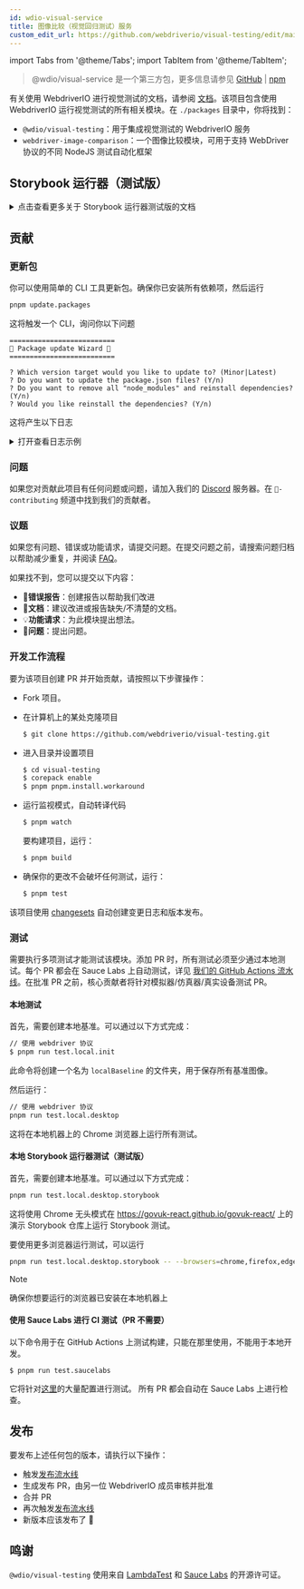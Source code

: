 ```yaml
---
id: wdio-visual-service
title: 图像比较（视觉回归测试）服务
custom_edit_url: https://github.com/webdriverio/visual-testing/edit/main/README.md
---
```


import Tabs from '@theme/Tabs';
import TabItem from '@theme/TabItem';

> @wdio/visual-service 是一个第三方包，更多信息请参见 [GitHub](https://github.com/webdriverio/visual-testing) | [npm](https://www.npmjs.com/package/@wdio/visual-service)

有关使用 WebdriverIO 进行视觉测试的文档，请参阅 [文档](https://webdriver.io/docs/visual-testing)。该项目包含使用 WebdriverIO 运行视觉测试的所有相关模块。在 `./packages` 目录中，你将找到：

-   `@wdio/visual-testing`：用于集成视觉测试的 WebdriverIO 服务
-   `webdriver-image-comparison`：一个图像比较模块，可用于支持 WebDriver 协议的不同 NodeJS 测试自动化框架

## Storybook 运行器（测试版）

<details>
  <summary>点击查看更多关于 Storybook 运行器测试版的文档</summary>

> Storybook 运行器仍处于测试阶段，文档稍后将移至 [WebdriverIO](https://webdriver.io/docs/visual-testing) 文档页面。

该模块现在支持 Storybook 并提供新的视觉运行器。该运行器会自动扫描本地/远程 Storybook 实例，并为每个组件创建元素截图。可以通过添加

```ts
export const config: WebdriverIO.Config = {
    // ...
    services: ["visual"],
    // ....
};
```

到你的 `services` 配置中，并通过命令行运行 `npx wdio tests/configs/wdio.local.desktop.storybook.conf.ts --storybook`。
它将默认使用 Chrome 浏览器的无头模式。

> [!NOTE]
>
> -   大多数视觉测试选项也适用于 Storybook 运行器，请参阅 [WebdriverIO](https://webdriver.io/docs/visual-testing) 文档。
> -   Storybook 运行器将覆盖所有你的功能配置，并且只能在其支持的浏览器上运行，请参见 [`--browsers`](#browsers)。
> -   Storybook 运行器不支持使用 Multiremote 功能的现有配置，并会抛出错误。
> -   Storybook 运行器仅支持桌面网页，不支持移动网页。

### Storybook 运行器服务选项

服务选项可以这样提供

```ts
export const config: WebdriverIO.Config  = {
    // ...
    services: [
      [
        'visual',
        {
            // 一些默认选项
            baselineFolder: join(process.cwd(), './__snapshots__/'),
            debug: true,
            // Storybook 选项，参见命令行选项描述
            storybook: {
                additionalSearchParams: new URLSearchParams({foo: 'bar', abc: 'def'}),
                clip: false,
                clipSelector: ''#some-id,
                numShards: 4,
                // `skipStories` 可以是字符串 ('example-button--secondary'),
                // 数组 (['example-button--secondary', 'example-button--small'])
                // 或正则表达式，需要以字符串形式提供 ("/.*button.*/gm")
                skipStories: ['example-button--secondary', 'example-button--small'],
                url: 'https://www.bbc.co.uk/iplayer/storybook/',
                version: 6,
                // 可选 - 允许覆盖基准路径。默认情况下，它会按类别和组件分组基准(例如 forms/input/baseline.png)
                getStoriesBaselinePath: (category, component) => `path__${category}__${component}`,
            },
        },
      ],
    ],
    // ....
}
```

### Storybook 运行器命令行选项

#### `--additionalSearchParams`

-   **类型：** `string`
-   **必需：** 否
-   **默认值：** ''
-   **示例：** `npx wdio tests/configs/wdio.local.desktop.storybook.conf.ts --storybook --additionalSearchParams="foo=bar&abc=def"`

它将向 Storybook URL 添加额外的搜索参数。
有关更多信息，请参阅 [URLSearchParams](https://developer.mozilla.org/en-US/docs/Web/API/URLSearchParams) 文档。字符串必须是有效的 URLSearchParams 字符串。

> [!NOTE]
> 需要双引号以防止 `&` 被解释为命令分隔符。
> 例如，使用 `--additionalSearchParams="foo=bar&abc=def"` 将为故事测试生成以下 Storybook URL：`http://storybook.url/iframe.html?id=story-id&foo=bar&abc=def`。

#### `--browsers`

-   **类型：** `string`
-   **必需：** 否
-   **默认值：** `chrome`，你可以从 `chrome|firefox|edge|safari` 中选择
-   **示例：** `npx wdio tests/configs/wdio.local.desktop.storybook.conf.ts --storybook --browsers=chrome,firefox,edge,safari`
-   **注意：** 仅通过命令行可用

它将使用提供的浏览器来拍摄组件截图

> [!NOTE]
> 确保你想运行的浏览器已安装在本地机器上

#### `--clip`

-   **类型：** `boolean`
-   **必需：** 否
-   **默认值：** `true`
-   **示例：** `npx wdio tests/configs/wdio.local.desktop.storybook.conf.ts --storybook --clip=false`

禁用时，它将创建视口截图。启用时，它将根据 [`--clipSelector`](#clipselector) 创建元素截图，这将减少组件截图周围的空白区域并减少截图大小。

#### `--clipSelector`

-   **类型：** `string`
-   **必需：** 否
-   **默认值：** Storybook V7 是 `#storybook-root > :first-child`，Storybook V6 是 `#root > :first-child:not(script):not(style)`，另请参见 [`--version`](#version)
-   **示例：** `npx wdio tests/configs/wdio.local.desktop.storybook.conf.ts --storybook --clipSelector="#some-id"`

这是将用于以下目的的选择器：

-   选择要截图的元素
-   等待元素可见后再进行截图

#### `--devices`

-   **类型：** `string`
-   **必需：** 否
-   **默认值：** 你可以从 [`deviceDescriptors.ts`](https://github.com/webdriverio/visual-testing/blob/main/./packages/service/src/storybook/deviceDescriptors.ts) 中选择
-   **示例：** `npx wdio tests/configs/wdio.local.desktop.storybook.conf.ts --storybook --devices="iPhone 14 Pro Max","Pixel 3 XL"`
-   **注意：** 仅通过命令行可用

它将使用与 [`deviceDescriptors.ts`](https://github.com/webdriverio/visual-testing/blob/main/./packages/service/src/storybook/deviceDescriptors.ts) 匹配的提供设备来拍摄组件截图

> [!NOTE]
>
> -   如果你缺少设备配置，请随时提交 [功能请求](https://github.com/webdriverio/visual-testing/issues/new?assignees=&labels=&projects=&template=--feature-request.md)
> -   这只适用于 Chrome：
>     -   如果你提供 `--devices`，则所有 Chrome 实例将在**移动模拟**模式下运行
>     -   如果你还提供了其他浏览器，如 `--devices --browsers=firefox,safari,edge`，它将自动添加移动模拟模式的 Chrome
> -   Storybook 运行器默认会创建元素快照，如果你想查看完整的移动模拟截图，则通过命令行提供 `--clip=false`
> -   文件名例如会是 `__snapshots__/example/button/desktop_chrome/example-button--large-local-chrome-iPhone-14-Pro-Max-430x932-dpr-3.png`
> -   **[来源：](https://chromedriver.chromium.org/mobile-emulation#h.p_ID_167)** 使用移动模拟在桌面上测试移动网站可能很有用，但测试人员应该意识到存在许多细微差别，例如：
>     -   完全不同的 GPU，可能导致性能大幅变化；
>     -   未模拟移动 UI（特别是，隐藏的 URL 栏会影响页面高度）；
>     -   不支持消歧弹出窗口（在其中选择几个触摸目标之一）；
>     -   许多硬件 API（例如，orientationchange 事件）不可用。

#### `--headless`

-   **类型：** `boolean`
-   **必需：** 否
-   **默认值：** `true`
-   **示例：** `npx wdio tests/configs/wdio.local.desktop.storybook.conf.ts --storybook --headless=false`
-   **注意：** 仅通过命令行可用

这将默认在无头模式下运行测试（当浏览器支持时）或可以禁用

#### `--numShards`

-   **类型：** `number`
-   **必需：** 否
-   **默认值：** `true`
-   **示例：** `npx wdio tests/configs/wdio.local.desktop.storybook.conf.ts --storybook --numShards=10`

这将是用于运行故事的并行实例数。这将受到 `wdio.conf` 文件中 `maxInstances` 的限制。

> [!IMPORTANT]
> 在 `headless` 模式下运行时，不要将数量增加到超过 20，以防止由于资源限制而导致的不稳定性

#### `--skipStories`

-   **类型：** `string|regex`
-   **必需：** 否
-   **默认值：** null
-   **示例：** `npx wdio tests/configs/wdio.local.desktop.storybook.conf.ts --storybook --skipStories="/.*button.*/gm"`

这可以是：

-   字符串 (`example-button--secondary,example-button--small`)
-   或正则表达式 (`"/.*button.*/gm"`)

用于跳过某些故事。使用故事的 `id`，可以在故事的 URL 中找到。例如，URL `http://localhost:6006/?path=/story/example-page--logged-out` 中的 `id` 是 `example-page--logged-out`

#### `--url`

-   **类型：** `string`
-   **必需：** 否
-   **默认值：** `http://127.0.0.1:6006`
-   **示例：** `npx wdio tests/configs/wdio.local.desktop.storybook.conf.ts --storybook --url="https://example.com"`

托管 Storybook 实例的 URL。

#### `--version`

-   **类型：** `number`
-   **必需：** 否
-   **默认值：** 7
-   **示例：** `npx wdio tests/configs/wdio.local.desktop.storybook.conf.ts --storybook --version=6`

这是 Storybook 的版本，默认为 `7`。这是需要知道是否使用 V6 [`clipSelector`](#clipselector) 所必需的。

### Storybook 交互测试

Storybook 交互测试允许你通过创建带有 WDIO 命令的自定义脚本与组件交互，将组件设置为特定状态。例如，请参阅下面的代码片段：

```ts
import { browser, expect } from "@wdio/globals";

describe("Storybook Interaction", () => {
    it("should create screenshots for the logged in state when it logs out", async () => {
        const componentId = "example-page--logged-in";
        await browser.waitForStorybookComponentToBeLoaded({ id: componentId });

        await expect($("header")).toMatchElementSnapshot(
            `${componentId}-logged-in-state`
        );
        await $("button=Log out").click();
        await expect($("header")).toMatchElementSnapshot(
            `${componentId}-logged-out-state`
        );
    });

    it("should create screenshots for the logged out state when it logs in", async () => {
        const componentId = "example-page--logged-out";
        await browser.waitForStorybookComponentToBeLoaded({ id: componentId });

        await expect($("header")).toMatchElementSnapshot(
            `${componentId}-logged-out-state`
        );
        await $("button=Log in").click();
        await expect($("header")).toMatchElementSnapshot(
            `${componentId}-logged-in-state`
        );
    });
});
```

在两个不同的组件上执行了两个测试。每个测试首先设置一个状态，然后拍摄截图。你还会注意到引入了一个新的自定义命令，可以在[这里](#new-custom-command)找到。

上面的规格文件可以保存在一个文件夹中，并通过以下命令添加到命令行：

```sh
pnpm run test.local.desktop.storybook.localhost -- --spec='tests/specs/storybook-interaction/*.ts'
```

Storybook 运行器将首先自动扫描您的 Storybook 实例，然后将您的测试添加到需要比较的故事中。如果您不希望用于交互测试的组件被重复比较，可以通过提供 [`--skipStories`](#--skipstories) 过滤器来从扫描中移除"默认"故事。这看起来像这样：

```sh
pnpm run test.local.desktop.storybook.localhost -- --skipStories="/example-page.*/gm" --spec='tests/specs/storybook-interaction/*.ts'
```

### 新的自定义命令

一个名为 `browser.waitForStorybookComponentToBeLoaded({ id: 'componentId' })` 的新自定义命令将被添加到 `browser/driver` 对象中，它将自动加载组件并等待完成，因此您不需要使用 `browser.url('url.com')` 方法。它可以这样使用：

```ts
import { browser, expect } from "@wdio/globals";

describe("Storybook Interaction", () => {
    it("should create screenshots for the logged in state when it logs out", async () => {
        const componentId = "example-page--logged-in";
        await browser.waitForStorybookComponentToBeLoaded({ id: componentId });

        await expect($("header")).toMatchElementSnapshot(
            `${componentId}-logged-in-state`
        );
        await $("button=Log out").click();
        await expect($("header")).toMatchElementSnapshot(
            `${componentId}-logged-out-state`
        );
    });

    it("should create screenshots for the logged out state when it logs in", async () => {
        const componentId = "example-page--logged-out";
        await browser.waitForStorybookComponentToBeLoaded({ id: componentId });

        await expect($("header")).toMatchElementSnapshot(
            `${componentId}-logged-out-state`
        );
        await $("button=Log in").click();
        await expect($("header")).toMatchElementSnapshot(
            `${componentId}-logged-in-state`
        );
    });
});
```

选项包括：

#### `additionalSearchParams`

-   **类型：** [`URLSearchParams`](https://developer.mozilla.org/en-US/docs/Web/API/URLSearchParams)
-   **必需：** 否
-   **默认值：** `new URLSearchParams()`
-   **示例：**

```ts
await browser.waitForStorybookComponentToBeLoaded({
    additionalSearchParams: new URLSearchParams({ foo: "bar", abc: "def" }),
    id: "componentId",
});
```

这将向 Storybook URL 添加额外的搜索参数，在上面的示例中，URL 将是 `http://storybook.url/iframe.html?id=story-id&foo=bar&abc=def`。
有关更多信息，请参阅 [URLSearchParams](https://developer.mozilla.org/en-US/docs/Web/API/URLSearchParams) 文档。

#### `clipSelector`

-   **类型：** `string`
-   **必需：** 否
-   **默认值：** Storybook V7 是 `#storybook-root > :first-child`，Storybook V6 是 `#root > :first-child:not(script):not(style)`
-   **示例：**

```ts
await browser.waitForStorybookComponentToBeLoaded({
    clipSelector: "#your-selector",
    id: "componentId",
});
```

这是将用于以下目的的选择器：

-   选择要截图的元素
-   等待元素可见后再进行截图

#### `id`

-   **类型：** `string`
-   **必需：** 是
-   **示例：**

```ts
await browser.waitForStorybookComponentToBeLoaded({ '#your-selector', id: 'componentId' })
```

使用故事的 `id`，可以在故事的 URL 中找到。例如，URL `http://localhost:6006/?path=/story/example-page--logged-out` 中的 `id` 是 `example-page--logged-out`

#### `timeout`

-   **类型：** `number`
-   **必需：** 否
-   **默认值：** 1100 毫秒
-   **示例：**

```ts
await browser.waitForStorybookComponentToBeLoaded({
    id: "componentId",
    timeout: 20000,
});
```

在页面加载后等待组件可见的最大超时时间

#### `url`

-   **类型：** `string`
-   **必需：** 否
-   **默认值：** `http://127.0.0.1:6006`
-   **示例：**

```ts
await browser.waitForStorybookComponentToBeLoaded({
    id: "componentId",
    url: "https://your.url",
});
```

托管 Storybook 实例的 URL。

</details>

## 贡献

### 更新包

你可以使用简单的 CLI 工具更新包。确保你已安装所有依赖项，然后运行

```sh
pnpm update.packages
```

这将触发一个 CLI，询问你以下问题

```logs
==========================
🤖 Package update Wizard 🧙
==========================

? Which version target would you like to update to? (Minor|Latest)
? Do you want to update the package.json files? (Y/n)
? Do you want to remove all "node_modules" and reinstall dependencies? (Y/n)
? Would you like reinstall the dependencies? (Y/n)
```

这将产生以下日志

<details>
    <summary>打开查看日志示例</summary>
    
```logs
==========================
🤖 Package update Wizard 🧙
==========================

? Which version target would you like to update to? Minor
? Do you want to update the package.json files? yes
Updating root 'package.json' for minor updates...
Updating packages for minor updates in /Users/wswebcreation/Git/wdio/visual-testing...
Using pnpm
Upgrading /Users/wswebcreation/Git/wdio/visual-testing/package.json
[====================] 38/38 100%

@typescript-eslint/eslint-plugin ^8.7.0 → ^8.8.0
@typescript-eslint/parser ^8.7.0 → ^8.8.0
@typescript-eslint/utils ^8.7.0 → ^8.8.0
@vitest/coverage-v8 ^2.1.1 → ^2.1.2
vitest ^2.1.1 → ^2.1.2

Run pnpm install to install new versions.
Updating packages for minor updates in /Users/wswebcreation/Git/wdio/visual-testing/packages/ocr-service...
Using pnpm
Upgrading /Users/wswebcreation/Git/wdio/visual-testing/packages/ocr-service/package.json
[====================] 11/11 100%

All dependencies match the minor package versions :)
Updating packages for minor updates in /Users/wswebcreation/Git/wdio/visual-testing/packages/visual-reporter...
Using pnpm
Upgrading /Users/wswebcreation/Git/wdio/visual-testing/packages/visual-reporter/package.json
[====================] 11/11 100%

eslint-config-next 14.2.13 → 14.2.14
next 14.2.13 → 14.2.14

Run pnpm install to install new versions.
Updating packages for minor updates in /Users/wswebcreation/Git/wdio/visual-testing/packages/visual-service...
Using pnpm
Upgrading /Users/wswebcreation/Git/wdio/visual-testing/packages/visual-service/package.json
[====================] 5/5 100%

All dependencies match the minor package versions :)
Updating packages for minor updates in /Users/wswebcreation/Git/wdio/visual-testing/packages/webdriver-image-comparison...
Using pnpm
Upgrading /Users/wswebcreation/Git/wdio/visual-testing/packages/webdriver-image-comparison/package.json
[====================] 8/8 100%

All dependencies match the minor package versions :)
? Do you want to remove all "node_modules" and reinstall dependencies? yes
Removing root dependencies in /Users/wswebcreation/Git/wdio/visual-testing...
Removing dependencies in ocr-service...
Removing dependencies in visual-reporter...
Removing dependencies in visual-service...
Removing dependencies in webdriver-image-comparison...
? Would you like reinstall the dependencies? yes
Installing dependencies in /Users/wswebcreation/Git/wdio/visual-testing...

> @wdio/visual-testing-monorepo@ pnpm.install.workaround /Users/wswebcreation/Git/wdio/visual-testing
> pnpm install --shamefully-hoist

Scope: all 5 workspace projects
Lockfile is up to date, resolution step is skipped
Packages: +1274
++++++++++++++++++++++++++++++++++++++++++++++++++++++++++++++++++++++++++++++++++++++++++++++++++++++++++++++++++
Progress: resolved 1274, reused 1265, downloaded 0, added 1274, done

dependencies:

-   @wdio/ocr-service 2.0.0 <- packages/ocr-service
-   @wdio/visual-service 6.0.0 <- packages/visual-service

devDependencies:

-   @changesets/cli 2.27.8
-   @inquirer/prompts 5.5.0
-   @tsconfig/node20 20.1.4
-   @types/eslint 9.6.1
-   @types/jsdom 21.1.7
-   @types/node 20.16.4
-   @types/react 18.3.5
-   @types/react-dom 18.3.0
-   @types/xml2js 0.4.14
-   @typescript-eslint/eslint-plugin 8.8.0
-   @typescript-eslint/parser 8.8.0
-   @typescript-eslint/utils 8.8.0
-   @vitest/coverage-v8 2.1.2
-   @wdio/appium-service 9.1.2
-   @wdio/cli 9.1.2
-   @wdio/globals 9.1.2
-   @wdio/local-runner 9.1.2
-   @wdio/mocha-framework 9.1.2
-   @wdio/sauce-service 9.1.2
-   @wdio/shared-store-service 9.1.2
-   @wdio/spec-reporter 9.1.2
-   @wdio/types 9.1.2
-   eslint 9.11.1
-   eslint-plugin-import 2.30.0
-   eslint-plugin-unicorn 55.0.0
-   eslint-plugin-wdio 9.0.8
-   husky 9.1.6
-   jsdom 25.0.1
-   pnpm-run-all2 6.2.3
-   release-it 17.6.0
-   rimraf 6.0.1
-   saucelabs 8.0.0
-   ts-node 10.9.2
-   typescript 5.6.2
-   vitest 2.1.2
-   webdriverio 9.1.2

. prepare$ husky
└─ Done in 204ms
Done in 9.5s
All packages updated!

````

</details>

### 问题

如果您对贡献此项目有任何问题或问题，请加入我们的 [Discord](https://discord.webdriver.io) 服务器。在 `🙏-contributing` 频道中找到我们的贡献者。

### 议题

如果您有问题、错误或功能请求，请提交问题。在提交问题之前，请搜索问题归档以帮助减少重复，并阅读 [FAQ](https://webdriver.io/docs/visual-testing/faq/)。

如果找不到，您可以提交以下内容：

-   🐛**错误报告**：创建报告以帮助我们改进
-   📖**文档**：建议改进或报告缺失/不清楚的文档。
-   💡**功能请求**：为此模块提出想法。
-   💬**问题**：提出问题。

### 开发工作流程

要为该项目创建 PR 并开始贡献，请按照以下步骤操作：

-   Fork 项目。
-   在计算机上的某处克隆项目

    ```sh
    $ git clone https://github.com/webdriverio/visual-testing.git
    ```

-   进入目录并设置项目

    ```sh
    $ cd visual-testing
    $ corepack enable
    $ pnpm pnpm.install.workaround
    ```

-   运行监视模式，自动转译代码

    ```sh
    $ pnpm watch
    ```

    要构建项目，运行：

    ```sh
    $ pnpm build
    ```

-   确保你的更改不会破坏任何测试，运行：

    ```sh
    $ pnpm test
    ```

该项目使用 [changesets](https://github.com/changesets/changesets) 自动创建变更日志和版本发布。

### 测试

需要执行多项测试才能测试该模块。添加 PR 时，所有测试必须至少通过本地测试。每个 PR 都会在 Sauce Labs 上自动测试，详见 [我们的 GitHub Actions 流水线](https://github.com/webdriverio/visual-testing/actions/workflows/tests.yml)。在批准 PR 之前，核心贡献者将针对模拟器/仿真器/真实设备测试 PR。

#### 本地测试

首先，需要创建本地基准。可以通过以下方式完成：

```sh
// 使用 webdriver 协议
$ pnpm run test.local.init
```

此命令将创建一个名为 `localBaseline` 的文件夹，用于保存所有基准图像。

然后运行：

```sh
// 使用 webdriver 协议
pnpm run test.local.desktop
```

这将在本地机器上的 Chrome 浏览器上运行所有测试。

#### 本地 Storybook 运行器测试（测试版）

首先，需要创建本地基准。可以通过以下方式完成：

```sh
pnpm run test.local.desktop.storybook
```

这将使用 Chrome 无头模式在 https://govuk-react.github.io/govuk-react/ 上的演示 Storybook 仓库上运行 Storybook 测试。

要使用更多浏览器运行测试，可以运行

```sh
pnpm run test.local.desktop.storybook -- --browsers=chrome,firefox,edge,safari
```

> [!NOTE]
> 确保你想要运行的浏览器已安装在本地机器上

#### 使用 Sauce Labs 进行 CI 测试（PR 不需要）

以下命令用于在 GitHub Actions 上测试构建，只能在那里使用，不能用于本地开发。

```
$ pnpm run test.saucelabs
```

它将针对[这里](https://github.com/webdriverio/visual-testing/blob/main/./tests/configs/wdio.saucelabs.web.conf.ts)的大量配置进行测试。
所有 PR 都会自动在 Sauce Labs 上进行检查。

## 发布

要发布上述任何包的版本，请执行以下操作：

-   触发[发布流水线](https://github.com/webdriverio/visual-testing/actions/workflows/release.yml)
-   生成发布 PR，由另一位 WebdriverIO 成员审核并批准
-   合并 PR
-   再次触发[发布流水线](https://github.com/webdriverio/visual-testing/actions/workflows/release.yml)
-   新版本应该发布了 🎉

## 鸣谢

`@wdio/visual-testing` 使用来自 [LambdaTest](https://www.lambdatest.com/) 和 [Sauce Labs](https://saucelabs.com/) 的开源许可证。